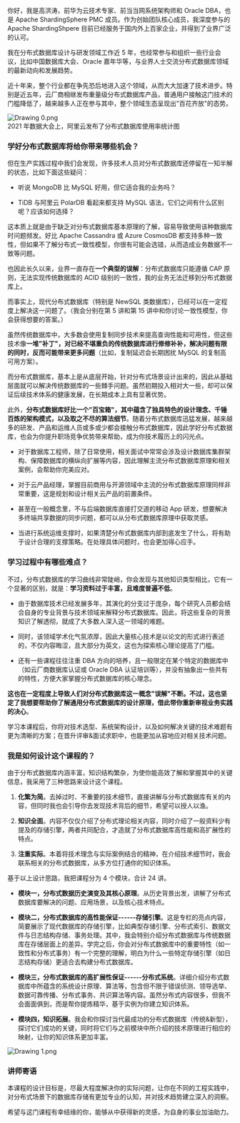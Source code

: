 你好，我是高洪涛，前华为云技术专家、前当当网系统架构师和 Oracle DBA，也是 Apache ShardingSphere PMC 成员。作为创始团队核心成员，我深度参与的 Apache ShardingShpere 目前已经服务于国内外上百家企业，并得到了业界广泛的认可。

我在分布式数据库设计与研发领域工作近 5 年，也经常参与和组织一些行业会议，比如中国数据库大会、Oracle 嘉年华等，与业界人士交流分布式数据库领域的最新动向和发展趋势。

近十年来，整个行业都在争先恐后地进入这个领域，从而大大加速了技术进步。特别是近五年，云厂商相继发布重量级分布式数据库产品，普通用户接触这门技术的门槛降低了，越来越多人正在参与其中，整个领域生态呈现出"百花齐放"的态势。

![Drawing 0.png](https://s0.lgstatic.com/i/image2/M01/05/E3/Cip5yGABRteAYTZyAADXPevWOF0943.png)  
2021 年数据大会上，阿里云发布了分布式数据库使用率统计图

### 学好分布式数据库将给你带来哪些机会？

但在生产实践过程中我们会发现，许多技术人员对分布式数据库还停留在一知半解的状态，比如下面这些疑问：

* 听说 MongoDB 比 MySQL 好用，但它适合我的业务吗？

* TiDB 与阿里云 PolarDB 看起来都支持 MySQL 语法，它们之间有什么区别呢？应该如何选择？

这本质上就是由于缺乏对分布式数据库基本原理的了解，容易导致使用该种数据库时问题频发。好比 Apache Cassandra 或 Azure CosmosDB 都支持多种一致性，但如果不了解分布式一致性模型，你很有可能会选错，从而造成业务数据不一致等问题。

也因此长久以来，业界一直存在**一个典型的误解**：分布式数据库只能遵循 CAP 原则，无法实现传统数据库的 ACID 级别的一致性，我的业务无法迁移到分布式数据库上。

而事实上，现代分布式数据库（特别是 NewSQL 类数据库），已经可以在一定程度上解决这一问题了。（我会分别在第 5 讲和第 15 讲中和你讨论一致性模型，你会获得想要的答案。）

虽然传统数据库中，大多数会使用复制同步技术来提高查询性能和可用性，但这些技术像**一堆"补丁"，对已经不堪重负的传统数据库进行修修补补，解决问题有限的同时，反而可能带来更多问题**（比如，复制延迟会长期困扰 MySQL 的复制高可用方案）。

而分布式数据库，基本上是从底层开始，针对分布式场景设计出来的，因此从基础层面就可以解决传统数据库的一些棘手问题。虽然初期投入相对大一些，却可以保证后续技术体系的健康发展，在长期成本上具有显著优势。

此外，**分布式数据库好比一个"百宝箱"，其中蕴含了独具特色的设计理念、千锤百炼的架构模式，以及取之不尽的算法细节**。随着分布式数据库迅猛发展，越来越多的研发、产品和运维人员或多或少都会接触分布式数据库，因此学好分布式数据库，也会为你提升职场竞争优势带来帮助，成为你技术履历上的闪光点。

* 对于数据库工程师，除了日常使用，相关面试中常常会涉及设计数据库集群架构、保障数据库的横纵向扩展等内容，因此理解主流分布式数据库原理和相关案例，会帮助你完美应对。

* 对于云产品经理，掌握目前商用与开源领域中主流的分布式数据库原理同样非常重要，这是规划和设计相关云产品的前置条件。

* 甚至在一般概念里，不与后端数据库直接打交道的移动 App 研发，想要解决多终端共享数据的同步问题，都可以从分布式数据库原理中获取灵感。

* 当进行系统运维支撑时，如果清楚分布式数据库内部到底发生了什么，将有助于设计合理的支撑策略。在处理具体问题时，也会更加得心应手。

### 学习过程中有哪些难点？

不过，分布式数据库的学习曲线非常陡峭，你会发现与其他知识类型相比，它有一个显著的区别，就是：**学习资料过于丰富，且难度普遍不低**。

* 由于数据库技术已经发展多年，其演化的分支过于庞杂，每个研究人员都会结合自身的专业背景与技术领域来解释分布式数据库。因此，将这些复杂的背景知识了解透彻，就成了大多数人深入这一领域的难题。

* 同时，该领域学术化气氛浓厚，因此大量核心技术是以论文的形式进行表述的，不仅内容晦涩，且大部分为英文，这也为探索核心理论提高了门槛。

* 还有一些课程往往注重 DBA 方向的培养，且一般限定在某个特定的数据库中（如云厂商数据库认证或 Oracle DBA 认证培训等），并没有抽象出一些共有的特性，方便大家掌握分布式数据库的核心理念。

**这也在一定程度上导致人们对分布式数据库这一概念"误解"不断。不过，这也坚定了我想要帮助你了解通用分布式数据库的设计原理，借此带你重新审视业务实践的决心**。

学习本课程后，你将对技术选型、系统架构设计，以及如何解决关键的技术难题有更为清晰的方案；在晋升评审\&面试求职中，也能更加从容地应对相关技术问题。

### 我是如何设计这个课程的？

由于分布式数据库内涵丰富，知识结构繁杂，为使你能高效了解和掌握其中的关键信息，我采用了三种思路来设计这个课程。

1. **化繁为简**。去掉过时、不重要的技术细节，直接讲解与分布式数据库有关的内容，但同时我也会引导你去发现技术背后的细节，希望可以授人以渔。

2. **知识全面**。内容不仅仅介绍了分布式理论相关内容，同时介绍了一般资料少有提及的存储引擎，两者共同配合，才造就了分布式数据库高性能和高扩展性的特点。

3. **注重实际**。本着将技术理念与实际案例结合的精神，在介绍技术细节时，我会联系相关的分布式数据库，从多方位打通你的知识体系。

基于以上设计思路，我把课程分为 4 个模块，合计 24 讲。

* **模块一，分布式数据历史演变及其核心原理**。从历史背景出发，讲解了分布式数据库要解决的问题、应用场景，以及核心技术特点。

* **模块二，分布式数据库的高性能保证------存储引擎**。这是专栏的亮点内容，简要展示了现代数据库的存储引擎，比如典型存储引擎、分布式索引、数据文件与日志结构存储、事务处理。其中，我会特别介绍分布式数据库与传统数据库在存储层面上的差异。学完之后，你会对分布式数据库中的重要特性（如一致性和分布式事务）有一个完整的理解，明白为什么一些特定存储引擎（如日志结构存储）更适合去构建分布式数据库。

* **模块三，分布式数据库的高扩展性保证------分布式系统**。详细介绍分布式数据库中所蕴含的系统设计原理、算法等，包含但不限于错误侦测、领导选举、数据可靠传播、分布式事务、共识算法等内容。虽然分布式内容很多，但我不会面面俱到，而是帮你提炼精华，基于实例为你建立知识体系。

* **模块四，知识拓展**。我会和你探讨当代最成功的分布式数据库（传统\&新型），探讨它们成功的关键，同时将它们与之前模块中所介绍的技术原理进行相应的映射，让你的知识体系更加丰富。

![Drawing 1.png](https://s0.lgstatic.com/i/image2/M01/05/E3/Cip5yGABRxaAUamaAANhzb0pQa4104.png)

### 讲师寄语

本课程的设计目标是，尽最大程度解决你的实际问题，让你在不同的工程实践中，对分布式场景下的数据库存储有更加专业的认知，并对技术趋势建立深入的洞察。

希望与这门课程有幸结缘的你，能够从中获得新的灵感，为自身的事业加油助力。
